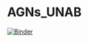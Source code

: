 # AGNs_UNAB

[![Binder](https://mybinder.org/badge_logo.svg)](https://mybinder.org/v2/gh/ledsamz/AGNs_UNAB/master?filepath=AGN_V2.ipynb)
